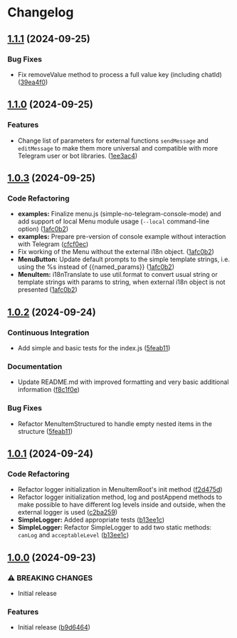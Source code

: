 # Changelog

## [1.1.1](https://github.com/PetroVoronov/telegram-menu-from-structure/compare/v1.1.0...v1.1.1) (2024-09-25)


### Bug Fixes

* Fix removeValue method to process a full value key (including chatId) ([39ea4f0](https://github.com/PetroVoronov/telegram-menu-from-structure/commit/39ea4f00f571dde3ff14b60c03ff6a0ad0398f50))

## [1.1.0](https://github.com/PetroVoronov/telegram-menu-from-structure/compare/v1.0.3...v1.1.0) (2024-09-25)


### Features

* Change list of parameters for external functions `sendMessage` and `editMessage` to make them more universal and compatible with more Telegram user or bot libraries. ([1ee3ac4](https://github.com/PetroVoronov/telegram-menu-from-structure/commit/1ee3ac4134da493180115c2fce17ca14c74b0598))

## [1.0.3](https://github.com/PetroVoronov/telegram-menu-from-structure/compare/v1.0.2...v1.0.3) (2024-09-25)


### Code Refactoring

* **examples:** Finalize menu.js (simple-no-telegram-console-mode) and add support of local Menu module usage (`--local` command-line option) ([1afc0b2](https://github.com/PetroVoronov/telegram-menu-from-structure/commit/1afc0b2c92116f94e374e729badfbf4c4635a8bd))
* **examples:** Prepare pre-version of console example without interaction with Telegram ([cfcf0ec](https://github.com/PetroVoronov/telegram-menu-from-structure/commit/cfcf0ec14f2d495f74ad8c28a8ab5ee03ed7aab5))
* Fix working of the Menu without the external i18n object. ([1afc0b2](https://github.com/PetroVoronov/telegram-menu-from-structure/commit/1afc0b2c92116f94e374e729badfbf4c4635a8bd))
* **MenuButton:** Update default prompts to the simple template strings, i.e. using the %s instead of {{named_params}} ([1afc0b2](https://github.com/PetroVoronov/telegram-menu-from-structure/commit/1afc0b2c92116f94e374e729badfbf4c4635a8bd))
* **MenuItem:** i18nTranslate to use util.format to convert usual string or template strings with params to string, when external i18n object is not presented ([1afc0b2](https://github.com/PetroVoronov/telegram-menu-from-structure/commit/1afc0b2c92116f94e374e729badfbf4c4635a8bd))

## [1.0.2](https://github.com/PetroVoronov/telegram-menu-from-structure/compare/v1.0.1...v1.0.2) (2024-09-24)


### Continuous Integration

* Add simple and basic tests for the index.js ([5feab11](https://github.com/PetroVoronov/telegram-menu-from-structure/commit/5feab11bcb45d47e887e3ab3e71b89a8482290b2))


### Documentation

* Update README.md with improved formatting and very basic additional information ([f8c1f0e](https://github.com/PetroVoronov/telegram-menu-from-structure/commit/f8c1f0ef69995731ccac56047583950ef6611770))


### Bug Fixes

* Refactor MenuItemStructured to handle empty nested items in the structure ([5feab11](https://github.com/PetroVoronov/telegram-menu-from-structure/commit/5feab11bcb45d47e887e3ab3e71b89a8482290b2))

## [1.0.1](https://github.com/PetroVoronov/telegram-menu-from-structure/compare/v1.0.0...v1.0.1) (2024-09-24)


### Code Refactoring

* Refactor logger initialization in MenuItemRoot's init method ([f2d475d](https://github.com/PetroVoronov/telegram-menu-from-structure/commit/f2d475d62840d71b3fb6375664a044265482c6e8))
* Refactor logger initialization method, log and postAppend methods to make possible to have different log levels inside and outside, when the external logger is used ([c2ba259](https://github.com/PetroVoronov/telegram-menu-from-structure/commit/c2ba259cd80821c78fb5f1d0617e6b50a83b5014))
* **SimpleLogger:** Added appropriate tests ([b13ee1c](https://github.com/PetroVoronov/telegram-menu-from-structure/commit/b13ee1c9e2fac70717273a741d67297784e82243))
* **SimpleLogger:** Refactor SimpleLogger to add two static methods: `canLog` and `acceptableLevel` ([b13ee1c](https://github.com/PetroVoronov/telegram-menu-from-structure/commit/b13ee1c9e2fac70717273a741d67297784e82243))

## [1.0.0](https://github.com/PetroVoronov/telegram-menu-from-structure/compare/v0.0.1...v1.0.0) (2024-09-23)


### ⚠ BREAKING CHANGES

* Initial release

### Features

* Initial release ([b9d6464](https://github.com/PetroVoronov/telegram-menu-from-structure/commit/b9d6464898c30e00cc3c80bb702202e5ce0f0944))
